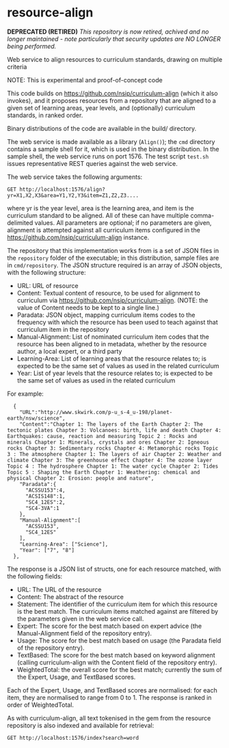 # resource-align

****DEPRECATED (RETIRED)****
*This repository is now retired, achived and no longer maintained - note particularly that security updates are NO LONGER being performed.* 

Web service to align resources to curriculum standards, drawing on multiple criteria

NOTE: This is experimental and proof-of-concept code

This code builds on https://github.com/nsip/curriculum-align (which it also invokes), and it proposes resources from a repository that are aligned to a given set of learning areas, year levels, and (optionally) curriculum standards, in ranked order.

Binary distributions of the code are available in the build/ directory.

The web service is made available as a library (`Align()`); the `cmd` directory contains a sample shell for it, which is used in the binary distribution. In the sample shell, the web service runs on port 1576. The test script `test.sh` issues representative REST queries against the web service.

The web service takes the following arguments:

````
GET http://localhost:1576/align?yr=X1,X2,X3&area=Y1,Y2,Y3&item=Z1,Z2,Z3....
````

where yr is the year level, area is the learning area, and item is the curriculum standard to be aligned. All of these can have multiple comma-delimited values. All parameters are optional; if no parameters are given, alignment is attempted against all curriculum items configured in the https://github.com/nsip/curriculum-align instance.

The repository that this implementation works from is a set of JSON files in the `repository` folder of the executable; in this distribution, sample files are in `cmd/repository`. The JSON structure required is an array of JSON objects, with the following structure:

* URL: URL of resource
* Content: Textual content of resource, to be used for alignment to curriculum via https://github.com/nsip/curriculum-align. (NOTE: the value of Content needs to be kept to a single line.)
* Paradata: JSON object, mapping curriculum items codes to the frequency with which the resource has been used to teach against that curriculum item in the repository
* Manual-Alignment: List of nominated curriculum item codes that the resource has been aligned to in metadata, whether by the resource author, a local expert, or a third party
* Learning-Area: List of learning areas that the resource relates to; is expected to be the same set of values as used in the related curriculum
* Year: List of year levels that the resource relates to; is expected to be the same set of values as used in the related curriculum

For example:

````
  {
    "URL":"http://www.skwirk.com/p-u_s-4_u-198/planet-earth/nsw/science",
    "Content":"Chapter 1: The layers of the Earth Chapter 2: The tectonic plates Chapter 3: Volcanoes: birth, life and death Chapter 4: Earthquakes: cause, reaction and measuring Topic 2 : Rocks and minerals Chapter 1: Minerals, crystals and ores Chapter 2: Igneous rocks Chapter 3: Sedimentary rocks Chapter 4: Metamorphic rocks Topic 3 : The atmosphere Chapter 1: The layers of air Chapter 2: Weather and climate Chapter 3: The greenhouse effect Chapter 4: The ozone layer Topic 4 : The hydrosphere Chapter 1: The water cycle Chapter 2: Tides Topic 5 : Shaping the Earth Chapter 1: Weathering: chemical and physical Chapter 2: Erosion: people and nature",
    "Paradata":{
      "ACSSU153":4,
      "ACSIS148":1,
      "SC4_12ES":2,
      "SC4-3VA":1
    },
    "Manual-Alignment":[
      "ACSSU153",
      "SC4_12ES"
    ],
    "Learning-Area": ["Science"],
    "Year": ["7", "8"]
  },
````

The response is a JSON list of structs, one for each resource matched, with the following fields:

* URL: The URL of the resource
* Content: The abstract of the resource
* Statement: The identifier of the curriculum item for which this resource is the best match. The curriculum items matched against are filtered by the parameters given in the web service call.
* Expert: The score for the best match based on expert advice (the Manual-Alignment field of the repository entry).
* Usage: The score for the best match based on usage (the Paradata field of the repository entry).
* TextBased: The score for the best match based on keyword alignment (calling curriculum-align with the Content field of the repository entry).
* WeightedTotal: the overall score for the best match; currently the sum of the Expert, Usage, and TextBased scores.

Each of the Expert, Usage, and TextBased scores are normalised: for each item, they are normalised to range from 0 to 1. The response is ranked in order of WeightedTotal.

As with curriculum-align, all text tokenised in the gem from the resource repository is also indexed and available for retrieval:

````
GET http://localhost:1576/index?search=word
````

